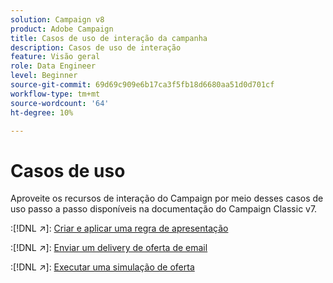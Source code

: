 ```yaml
---
solution: Campaign v8
product: Adobe Campaign
title: Casos de uso de interação da campanha
description: Casos de uso de interação
feature: Visão geral
role: Data Engineer
level: Beginner
source-git-commit: 69d69c909e6b17ca3f5fb18d6680aa51d0d701cf
workflow-type: tm+mt
source-wordcount: '64'
ht-degree: 10%

---
```


# Casos de uso

Aproveite os recursos de interação do Campaign por meio desses casos de uso passo a passo disponíveis na documentação do Campaign Classic v7.

:[!DNL :arrow_upper_right:]: [Criar e aplicar uma regra de apresentação](https://experienceleague.adobe.com/docs/campaign-classic/using/managing-offers/case-study/presentation-rules.html)

:[!DNL :arrow_upper_right:]: [Enviar um delivery de oferta de email](https://experienceleague.adobe.com/docs/campaign-classic/using/managing-offers/case-study/offers-on-an-outbound-channel.html)

:[!DNL :arrow_upper_right:]: [Executar uma simulação de oferta](https://experienceleague.adobe.com/docs/campaign-classic/using/managing-offers/case-study/offers-on-an-outbound-channel.html)
